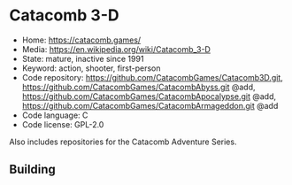 # Catacomb 3-D

- Home: https://catacomb.games/
- Media: https://en.wikipedia.org/wiki/Catacomb_3-D
- State: mature, inactive since 1991
- Keyword: action, shooter, first-person
- Code repository: https://github.com/CatacombGames/Catacomb3D.git, https://github.com/CatacombGames/CatacombAbyss.git @add, https://github.com/CatacombGames/CatacombApocalypse.git @add, https://github.com/CatacombGames/CatacombArmageddon.git @add
- Code language: C
- Code license: GPL-2.0

Also includes repositories for the Catacomb Adventure Series.

## Building
